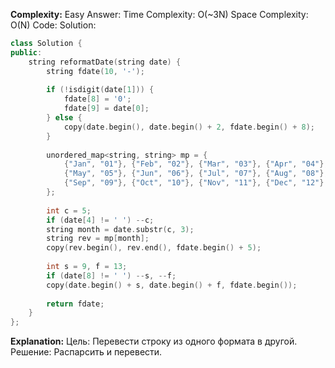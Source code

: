 **Complexity:** Easy
Answer:
	Time Complexity: O(~3N)
	Space Complexity: O(N)
Code:
Solution:
```cpp
class Solution {
public:
	string reformatDate(string date) {
		string fdate(10, '-');
		  
		if (!isdigit(date[1])) {
			fdate[8] = '0';
			fdate[9] = date[0];
		} else {
			copy(date.begin(), date.begin() + 2, fdate.begin() + 8);
		}
		  
		unordered_map<string, string> mp = {
			{"Jan", "01"}, {"Feb", "02"}, {"Mar", "03"}, {"Apr", "04"},
			{"May", "05"}, {"Jun", "06"}, {"Jul", "07"}, {"Aug", "08"},
			{"Sep", "09"}, {"Oct", "10"}, {"Nov", "11"}, {"Dec", "12"}
		};
		  
		int c = 5;
		if (date[4] != ' ') --c;
		string month = date.substr(c, 3);
		string rev = mp[month];
		copy(rev.begin(), rev.end(), fdate.begin() + 5);
		  
		int s = 9, f = 13;
		if (date[8] != ' ') --s, --f;
		copy(date.begin() + s, date.begin() + f, fdate.begin());
		  
		return fdate;
	}
};
```
**Explanation:**
	Цель: Перевести строку из одного формата в другой.
	Pешение: Распарсить и перевести.
